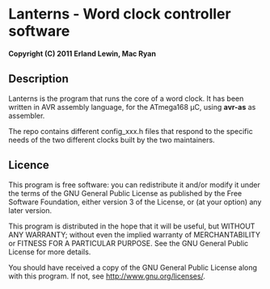Lanterns - Word clock controller software
=========================================
__Copyright (C) 2011 Erland Lewin, Mac Ryan__


Description
-----------
Lanterns is the program that runs the core of a word clock. It has 
been written in AVR assembly language, for the ATmega168 µC, using 
__avr-as__ as assembler.

The repo contains different config_xxx.h files that respond to the
specific needs of the two different clocks built by the two 
maintainers.


Licence
-------
This program is free software: you can redistribute it and/or modify
it under the terms of the GNU General Public License as published by
the Free Software Foundation, either version 3 of the License, or
(at your option) any later version.

This program is distributed in the hope that it will be useful,
but WITHOUT ANY WARRANTY; without even the implied warranty of
MERCHANTABILITY or FITNESS FOR A PARTICULAR PURPOSE.  See the
GNU General Public License for more details.

You should have received a copy of the GNU General Public License
along with this program.  If not, see <http://www.gnu.org/licenses/>.
